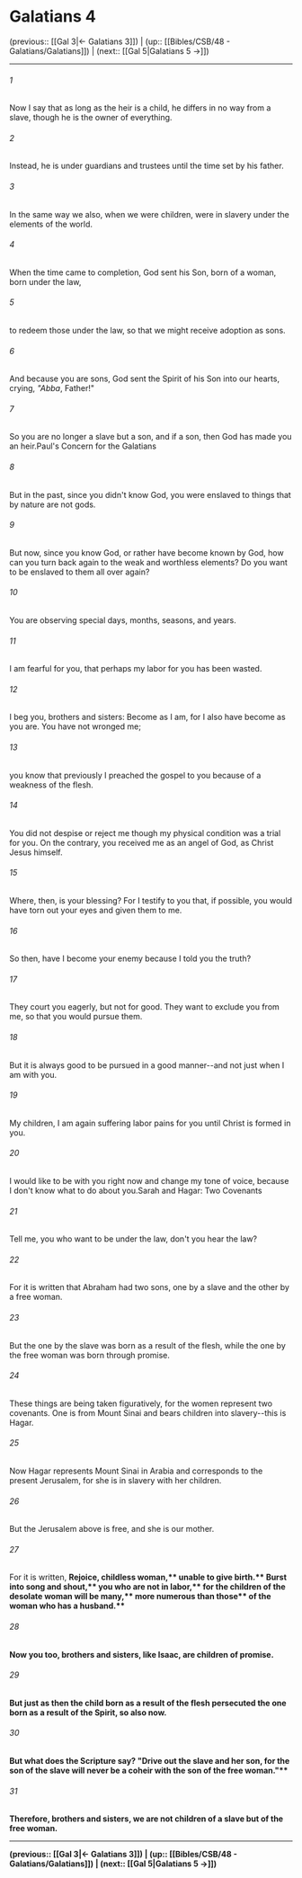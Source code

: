# Galatians 4

(previous:: [[Gal 3|← Galatians 3]]) | (up:: [[Bibles/CSB/48 - Galatians/Galatians]]) | (next:: [[Gal 5|Galatians 5 →]])

***


###### 1 
Now I say that as long as the heir is a child, he differs in no way from a slave, though he is the owner of everything. 

###### 2 
Instead, he is under guardians and trustees until the time set by his father. 

###### 3 
In the same way we also, when we were children, were in slavery under the elements of the world. 

###### 4 
When the time came to completion, God sent his Son, born of a woman, born under the law, 

###### 5 
to redeem those under the law, so that we might receive adoption as sons. 

###### 6 
And because you are sons, God sent the Spirit of his Son into our hearts, crying, <em>"Abba</em>, Father!" 

###### 7 
So you are no longer a slave but a son, and if a son, then God has made you an heir.Paul's Concern for the Galatians 

###### 8 
But in the past, since you didn't know God, you were enslaved to things that by nature are not gods. 

###### 9 
But now, since you know God, or rather have become known by God, how can you turn back again to the weak and worthless elements? Do you want to be enslaved to them all over again? 

###### 10 
You are observing special days, months, seasons, and years. 

###### 11 
I am fearful for you, that perhaps my labor for you has been wasted. 

###### 12 
I beg you, brothers and sisters: Become as I am, for I also have become as you are. You have not wronged me; 

###### 13 
you know that previously I preached the gospel to you because of a weakness of the flesh. 

###### 14 
You did not despise or reject me though my physical condition was a trial for you. On the contrary, you received me as an angel of God, as Christ Jesus himself. 

###### 15 
Where, then, is your blessing? For I testify to you that, if possible, you would have torn out your eyes and given them to me. 

###### 16 
So then, have I become your enemy because I told you the truth? 

###### 17 
They court you eagerly, but not for good. They want to exclude you from me, so that you would pursue them. 

###### 18 
But it is always good to be pursued in a good manner--and not just when I am with you. 

###### 19 
My children, I am again suffering labor pains for you until Christ is formed in you. 

###### 20 
I would like to be with you right now and change my tone of voice, because I don't know what to do about you.Sarah and Hagar: Two Covenants 

###### 21 
Tell me, you who want to be under the law, don't you hear the law? 

###### 22 
For it is written that Abraham had two sons, one by a slave and the other by a free woman. 

###### 23 
But the one by the slave was born as a result of the flesh, while the one by the free woman was born through promise. 

###### 24 
These things are being taken figuratively, for the women represent two covenants. One is from Mount Sinai and bears children into slavery--this is Hagar. 

###### 25 
Now Hagar represents Mount Sinai in Arabia and corresponds to the present Jerusalem, for she is in slavery with her children. 

###### 26 
But the Jerusalem above is free, and she is our mother. 

###### 27 
For it is written, <b class="quote">Rejoice, childless woman,** <b class="quote">unable to give birth.** <b class="quote">Burst into song and shout,** <b class="quote">you who are not in labor,** <b class="quote">for the children of the desolate woman will be many,** <b class="quote">more numerous than those** <b class="quote">of the woman who has a husband.** 

###### 28 
Now you too, brothers and sisters, like Isaac, are children of promise. 

###### 29 
But just as then the child born as a result of the flesh persecuted the one born as a result of the Spirit, so also now. 

###### 30 
But what does the Scripture say? <b class="quote">"Drive out the slave and her son, for the son of the slave will never be a coheir with the son of the free woman."** 

###### 31 
Therefore, brothers and sisters, we are not children of a slave but of the free woman.

***

(previous:: [[Gal 3|← Galatians 3]]) | (up:: [[Bibles/CSB/48 - Galatians/Galatians]]) | (next:: [[Gal 5|Galatians 5 →]])

